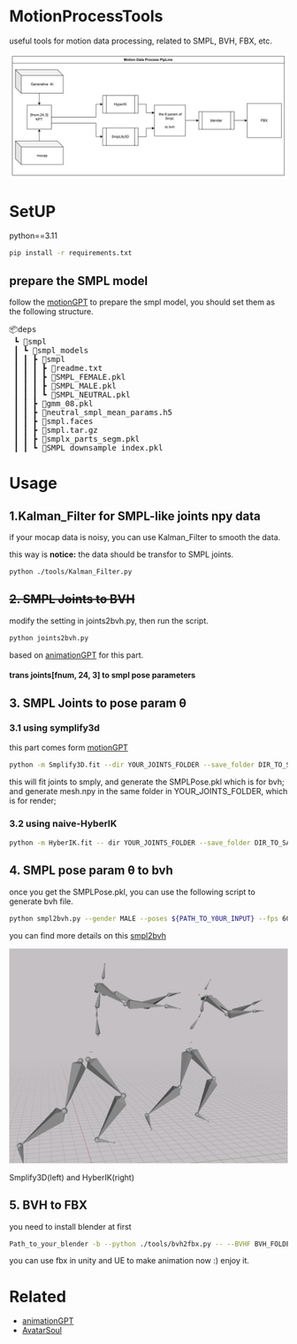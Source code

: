 # MotionProcessTools
 useful tools for motion data processing, related to SMPL, BVH, FBX, etc.

<!-- 插入照片 -->
![motion process pipline](./asset/image.png)


# SetUP

python==3.11



```bash
pip install -r requirements.txt
```

## prepare the SMPL model
follow the [motionGPT](https://github.com/OpenMotionLab/MotionGPT) to prepare the smpl model, you should set them as the following structure.
<pre>
📦deps
 ┗ 📂smpl
 ┃ ┗ 📂smpl_models
 ┃ ┃ ┣ 📂smpl
 ┃ ┃ ┃ ┣ 📜readme.txt
 ┃ ┃ ┃ ┣ 📜SMPL_FEMALE.pkl
 ┃ ┃ ┃ ┣ 📜SMPL_MALE.pkl
 ┃ ┃ ┃ ┗ 📜SMPL_NEUTRAL.pkl
 ┃ ┃ ┣ 📜gmm_08.pkl
 ┃ ┃ ┣ 📜neutral_smpl_mean_params.h5
 ┃ ┃ ┣ 📜smpl.faces
 ┃ ┃ ┣ 📜smpl.tar.gz
 ┃ ┃ ┣ 📜smplx_parts_segm.pkl
 ┃ ┃ ┗ 📜SMPL_downsample_index.pkl
</pre>




# Usage


## 1.Kalman_Filter for SMPL-like joints npy data

if your mocap data is noisy, you can use Kalman_Filter to smooth the data.

this way is 
<b>notice:</b> the data should be transfor to SMPL joints.

```bash
python ./tools/Kalman_Filter.py
```

## ~~2. SMPL Joints to BVH~~
modify the setting in joints2bvh.py, then run the script.
```bash 
python joints2bvh.py
```
based on [animationGPT](https://github.com/fyyakaxyy/animationGPT) for this part.

#### trans joints[fnum, 24, 3] to smpl pose parameters


## 3. SMPL Joints to pose param θ
### 3.1 using symplify3d 
this part comes form [motionGPT](https://github.com/OpenMotionLab/MotionGPT)
```bash
python -m Smplify3D.fit --dir YOUR_JOINTS_FOLDER --save_folder DIR_TO_SAVE --cuda 0
```
this will fit joints to smply, and generate the SMPLPose.pkl which is for bvh;
and generate mesh.npy in the same folder in YOUR_JOINTS_FOLDER, which is for render; 
### 3.2 using naive-HyberIK

```bash
python -m HyberIK.fit -- dir YOUR_JOINTS_FOLDER --save_folder DIR_TO_SAVE --cuda 0
```
## 4. SMPL pose param θ to bvh

once you get the SMPLPose.pkl, you can use the following script to generate bvh file.

```bash
python smpl2bvh.py --gender MALE --poses ${PATH_TO_Y0UR_INPUT} --fps 60 --output ${PATH_TO_SAVE} --mirror
```
you can find more details on this [smpl2bvh](https://github.com/KosukeFukazawa/smpl2bvh)

![the result of hyperik and smlify](./asset/SmplifyAndIk.png)

Smplify3D(left) and HyberIK(right) 
## 5. BVH to FBX

you need to install blender at first

```bash
Path_to_your_blender -b --python ./tools/bvh2fbx.py -- --BVHF BVH_FOLDER_PATH [--FBXF FBX_FOLDER_PATH]
```

you can use fbx in unity and UE to make animation now :) enjoy it.


# Related
- [animationGPT](https://github.com/fyyakaxyy/animationGPT)
- [AvatarSoul](https://github.com/Gelercatty/AvatarSoul)

